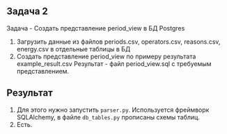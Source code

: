 ## Задача 2

Задача - Создать представление period_view в БД Postgres
1. Загрузить данные из файлов periods.csv, operators.csv, reasons.csv, energy.csv в отдельные таблицы в БД
2. Создать представление period_view по примеру результата example_result.csv
Результат - файл period_view.sql с требуемым представлением.

## Результат

1. Для этого нужно запустить `parser.py`. Используется фреймворк SQLAlchemy, в файле `db_tables.py` прописаны схемы таблиц.
2. Есть.
